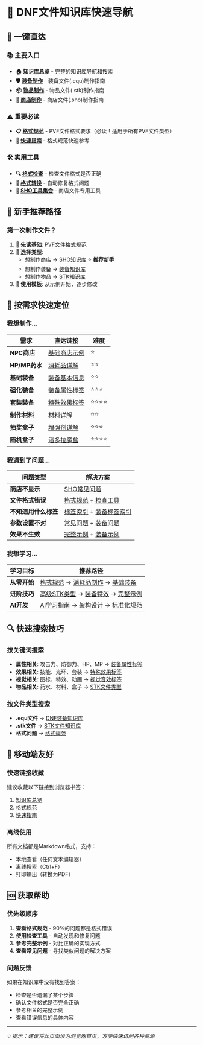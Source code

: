 # 🧭 DNF文件知识库快速导航

## 🚀 一键直达

### 📚 主要入口
- **🏠 [知识库总览](DNF文件知识库总览.md)** - 完整的知识库导航和搜索
- **🛡️ [装备制作](DNF装备文件知识库/README.md)** - 装备文件(.equ)制作指南
- **📦 [物品制作](STK文件知识库/README.md)** - 物品文件(.stk)制作指南
- **🛒 [商店制作](SHO文件知识库/README.md)** - 商店文件(.sho)制作指南

### ⚠️ 重要必读
- **📋 [格式规范](PVF文件格式规范.md)** - PVF文件格式要求（必读！适用于所有PVF文件类型）
- **🚀 [快速指南](格式规范工具/快速使用指南.md)** - 格式规范快速参考

### 🛠️ 实用工具
- **🔍 [格式检查](格式规范工具/PVF格式检查工具.py)** - 检查文件格式是否正确
- **🔄 [格式转换](格式规范工具/PVF格式转换工具.py)** - 自动修复格式问题
- **🛒 [SHO工具集合](SHO文件知识库/06-实用工具/实用工具集合.md)** - 商店文件专用工具

## 🎯 新手推荐路径

### 第一次制作文件？
1. **📖 先读基础**: [PVF文件格式规范](PVF文件格式规范.md)
2. **🎯 选择类型**: 
   - 想制作商店 → [SHO知识库](SHO文件知识库/README.md) ⭐ **推荐新手**
   - 想制作装备 → [装备知识库](DNF装备文件知识库/README.md)
   - 想制作物品 → [STK知识库](STK文件知识库/README.md)
3. **📝 使用模板**: 从示例开始，逐步修改

## 🎯 按需求快速定位

### 我想制作...

| 需求 | 直达链接 | 难度 |
|------|----------|------|
| **NPC商店** | [基础商店示例](SHO文件知识库/04-实际示例/完整SHO示例.md) | ⭐ |
| **HP/MP药水** | [消耗品详解](STK文件知识库/01-基础STK类型/消耗品详解.md) | ⭐⭐ |
| **基础装备** | [装备基本信息](DNF装备文件知识库/01-基本信息标签/装备基本信息标签详解.md) | ⭐⭐ |
| **强化装备** | [装备属性标签](DNF装备文件知识库/02-属性标签/装备属性标签详解.md) | ⭐⭐⭐ |
| **套装装备** | [特殊效果标签](DNF装备文件知识库/03-特殊效果标签/特殊效果标签详解.md) | ⭐⭐⭐⭐ |
| **制作材料** | [材料详解](STK文件知识库/01-基础STK类型/材料详解.md) | ⭐⭐ |
| **抽奖盒子** | [增强剂详解](STK文件知识库/02-高级STK类型/增强剂详解.md) | ⭐⭐⭐ |
| **随机盒子** | [潘多拉魔盒](STK文件知识库/02-高级STK类型/潘多拉魔盒详解.md) | ⭐⭐⭐⭐ |

### 我遇到了问题...

| 问题类型 | 解决方案 | 
|----------|----------|
| **商店不显示** | [SHO常见问题](SHO文件知识库/05-常见问题/常见问题解答.md) |
| **文件格式错误** | [格式规范](PVF文件格式规范.md) + [检查工具](格式规范工具/PVF格式检查工具.py) |
| **不知道用什么标签** | [标签索引](STK文件知识库/03-标签索引/基础标签索引.md) + [装备标签索引](DNF装备文件知识库/06-实用工具/标签快速索引表.md) |
| **参数设置不对** | [常见问题](STK文件知识库/06-常见问题/常见问题解答.md) + [装备问题](DNF装备文件知识库/07-实际示例/常见问题解答.md) |
| **效果不生效** | [完整示例](STK文件知识库/05-实际示例/完整STK示例.md) + [装备示例](DNF装备文件知识库/07-实际示例/完整装备示例.md) |

### 我想学习...

| 学习目标 | 推荐路径 |
|----------|----------|
| **从零开始** | [格式规范](PVF文件格式规范.md) → [消耗品制作](STK文件知识库/01-基础STK类型/消耗品详解.md) → [基础装备](DNF装备文件知识库/01-基本信息标签/装备基本信息标签详解.md) |
| **进阶技巧** | [高级STK类型](STK文件知识库/02-高级STK类型/) → [装备特效](DNF装备文件知识库/03-特殊效果标签/) → [完整示例](STK文件知识库/05-实际示例/) |
| **AI开发** | [AI学习指南](AI学习优化指南.md) → [架构设计](知识库架构设计.md) → [标准化规范](文档标准化规范.md) |

## 🔍 快速搜索技巧

### 按关键词搜索
- **属性相关**: 攻击力、防御力、HP、MP → [装备属性标签](DNF装备文件知识库/02-属性标签/)
- **效果相关**: 技能、光环、套装 → [特殊效果标签](DNF装备文件知识库/03-特殊效果标签/)
- **视觉相关**: 图标、特效、动画 → [视觉音效标签](DNF装备文件知识库/04-视觉音效标签/)
- **物品相关**: 药水、材料、盒子 → [STK文件类型](STK文件知识库/)

### 按文件类型搜索
- **.equ文件** → [DNF装备知识库](DNF装备文件知识库/)
- **.stk文件** → [STK文件知识库](STK文件知识库/)
- **格式问题** → [格式规范](格式规范工具/)

## 📱 移动端友好

### 快速链接收藏
建议收藏以下链接到浏览器书签：
1. [知识库总览](DNF文件知识库总览.md)
2. [格式规范](PVF文件格式规范.md)
3. [快速指南](格式规范工具/快速使用指南.md)

### 离线使用
所有文档都是Markdown格式，支持：
- 本地查看（任何文本编辑器）
- 离线搜索（Ctrl+F）
- 打印输出（转换为PDF）

## 🆘 获取帮助

### 优先级顺序
1. **查看格式规范** - 90%的问题都是格式错误
2. **使用检查工具** - 自动发现和修复问题
3. **参考完整示例** - 对比正确的实现方式
4. **查看常见问题** - 寻找类似问题的解决方案

### 问题反馈
如果在知识库中没有找到答案：
- 检查是否遗漏了某个步骤
- 确认文件格式是否完全正确
- 参考相关的完整示例
- 查看错误信息的具体内容

---

*💡 提示：建议将此页面设为浏览器首页，方便快速访问各种资源*